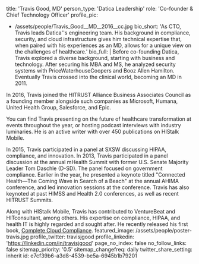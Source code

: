 title: 'Travis Good, MD'
person_type: 'Datica Leadership'
role: 'Co-founder & Chief Technology Officer'
profile_pic:
  - /assets/people/Travis_Good__MD__2016__cc.jpg
bio_short: 'As CTO, Travis leads Datica''s engineering team. His background in compliance, security, and cloud infrastructure gives him technical expertise that, when paired with his experiences as an MD, allows for a unique view on the challenges of healthcare.'
bio_full: |
  Before co-founding Datica, Travis explored a diverse background, starting with business and technology. After securing his MBA and MS, he analyzed security systems with PriceWaterhouseCoopers and Booz Allen Hamilton. Eventually Travis crossed into the clinical world, becoming an MD in 2011.
  
  In 2016, Travis joined the HITRUST Alliance Business Associates Council as a founding member alongside such companies as Microsoft, Humana, United Health Group, Salesforce, and Epic.
  
  You can find Travis presenting on the future of healthcare transformation at events throughout the year, or hosting podcast interviews with industry luminaries. He is an active writer with over 450 publications on HIStalk Mobile.
  
  In 2015, Travis participated in a panel at SXSW discussing HIPAA, compliance, and innovation. In 2013, Travis participated in a panel discussion at the annual mHealth Summit with former U.S. Senate Majority Leader Tom Daschle (D-SD). The panel focused on government compliance. Earlier in the year, he presented a keynote titled "Connected Health—The Coming Wave in Search of a Beach" at the annual AHIMA conference, and led innovation sessions at the conference. Travis has also keynoted at past HIMSS and Health 2.0 conferences, as well as recent HITRUST Summits.
  
  Along with HIStalk Mobile, Travis has contributed to VentureBeat and HITconsultant, among others. His expertise on compliance, HIPAA, and health IT is highly regarded and sought after. He recently released his first book, [Complete Cloud Compliance](https://completecloudcompliance.com).
featured_image: /assets/people/poster-travis.jpg
profile_twitter: travisjgood
profile_linkedin: 'https://linkedin.com/in/travisjgood'
page_no_index: false
no_follow_links: false
sitemap_priority: '0.5'
sitemap_changefreq: daily
twitter_share_setting: inherit
id: e7cf39b6-a3d8-4539-be5a-6945b1b79201
